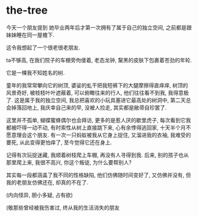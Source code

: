 # the-tree

今天一个朋友提到 她毕业两年后才第一次拥有了属于自己的独立空间, 之前都是跟妹妹睡在同一屋檐下.

这令我想起了一个很老很老朋友.

ta不够高, 在我们院子的车棚旁佝偻着, 老态龙钟, 黧黑的皮肤下包裹着苍劲的年轮.

它是一棵我不知姓名的树.

童年的我常常攀向它的树顶, 婆娑的虬干把我短裤下的大腿摩擦得直痒痒, 树顶的风景奇好, 被枝枝叶叶遮蔽着, 可以俯瞰往来的行人, 他们往往看不到我, 我得意极了.  这是属于我的独立空间, 我总把喜欢的小玩具塞进它最高处的树洞中, 第二天总会掉落回地上, 我庆幸自己来的早, 没被人捡走, 其实都是敝帚自珍罢了.

这里并不孤单, 蝴蝶蜜蜂偶尔也会拜访, 更多的是惹人厌的歇里虎子, 每次看到它我都被吓得一动不动, 有时索性从树上直接跳下来, 心有余悸得逃回家, 十天半个月不愿意理会这个朋友. 有一次一只蚂蚁被我从它身上捉住, 又溜进我的衣袖, 我难受的要死, 从此变得更怕痒了, 至今觉得它还在身上.

记得有次玩捉迷藏, 我顺着树枝爬上车棚, 再没有人寻得到我. 后来, 别的孩子也从那里爬上来, 我很不高兴, 你这个叛徒, 为什么要帮别人?

其实每一段都涵盖了我不同的性格缺陷, 他们仿佛随时间变好了, 又仿佛并没有, 但我的老朋友仿佛还在, 却真的不在了.

(内向怪异, 胆小多疑, 占有欲)

(敬那些曾经被我伤害过, 终从我的生活消失的朋友